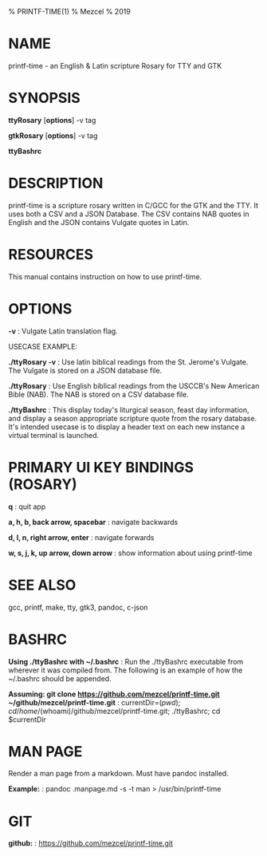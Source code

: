 % PRINTF-TIME(1)
% Mezcel
% 2019

# NAME

printf-time - an English & Latin scripture Rosary for TTY and GTK

# SYNOPSIS

**ttyRosary** [**options**] -v tag

**gtkRosary** [**options**] -v tag

**ttyBashrc**

# DESCRIPTION

printf-time is a  scripture rosary written in C/GCC for the GTK and the TTY. It uses both a CSV and a JSON Database. The CSV contains NAB quotes in English and the JSON contains Vulgate quotes in Latin.

# RESOURCES

This manual contains instruction on how to use printf-time.

# OPTIONS

**-v**
:   Vulgate Latin translation flag.

USECASE EXAMPLE:

**./ttyRosary -v**
: Use latin biblical readings from the St. Jerome's Vulgate. The Vulgate is stored on a JSON database file.

**./ttyRosary**
: Use English biblical readings from the USCCB's New American Bible (NAB). The NAB is stored on a CSV database file.

**./ttyBashrc**
: This display today's liturgical season, feast day information, and display a season appropriate scripture quote from the rosary database. It's intended usecase is to display a header text on each new instance a virtual terminal is launched.

# PRIMARY UI KEY BINDINGS (ROSARY)

**q**
: quit app

**a, h, b, back arrow, spacebar**
: navigate backwards

**d, l, n, right arrow, enter**
: navigate forwards

**w, s, j, k, up arrow, down arrow**
: show information about using printf-time

# SEE ALSO

gcc, printf, make, tty, gtk3, pandoc, c-json

# BASHRC

**Using ./ttyBashrc with ~/.bashrc**
: Run the ./ttyBashrc executable from wherever it was compiled from. The following is an example of how the ~/.bashrc should be appended.

**Assuming: git clone https://github.com/mezcel/printf-time.git ~/github/mezcel/printf-time.git**
: currentDir=$(pwd); cd /home/$(whoami)/github/mezcel/printf-time.git; ./ttyBashrc; cd $currentDir

# MAN PAGE

Render a man page from a markdown. Must have pandoc installed.

**Example:**
: pandoc .manpage.md -s -t man > /usr/bin/printf-time

# GIT

**github:**
: https://github.com/mezcel/printf-time.git
